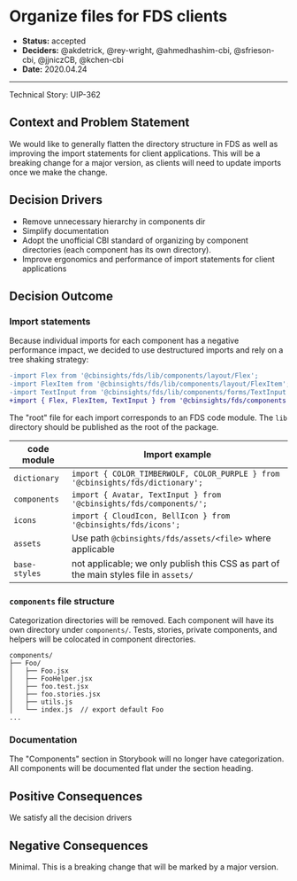 # Organize files for FDS clients

- **Status:** accepted
- **Deciders:** @akdetrick, @rey-wright, @ahmedhashim-cbi, @sfrieson-cbi, @jjniczCB, @kchen-cbi
- **Date:** 2020.04.24

---

Technical Story: UIP-362

## Context and Problem Statement

We would like to generally flatten the directory structure in FDS as well as improving the
import statements for client applications. This will be a breaking change for a major
version, as clients will need to update imports once we make the change.

## Decision Drivers

* Remove unnecessary hierarchy in components dir
* Simplify documentation
* Adopt the unofficial CBI standard of organizing by component directories (each component
  has its own directory).
* Improve ergonomics and performance of import statements for client applications

## Decision Outcome

### Import statements
Because individual imports for each component has a negative performance impact, we decided
to use destructured imports and rely on a tree shaking strategy:

```diff
-import Flex from '@cbinsights/fds/lib/components/layout/Flex';
-import FlexItem from '@cbinsights/fds/lib/components/layout/FlexItem';
-import TextInput from '@cbinsights/fds/lib/components/forms/TextInput';
+import { Flex, FlexItem, TextInput } from '@cbinsights/fds/components';
```

The "root" file for each import corresponds to an FDS code module.
The `lib` directory should be published as the root of the package.

code module   | Import example
------------- | --------------------------------------
`dictionary`  | `import { COLOR_TIMBERWOLF, COLOR_PURPLE } from '@cbinsights/fds/dictionary';`
`components`  | `import { Avatar, TextInput } from '@cbinsights/fds/components/';`
`icons`       | `import { CloudIcon, BellIcon } from '@cbinsights/fds/icons';`
`assets`      | Use path `@cbinsights/fds/assets/<file>` where applicable
`base-styles` | not applicable; we only publish this CSS as part of the main styles file in `assets/`

### `components` file structure

Categorization directories will be removed.
Each component will have its own directory under `components/`.
Tests, stories, private components, and helpers will be colocated in component
directories.

```
components/
├── Foo/
│   ├── Foo.jsx
│   ├── FooHelper.jsx
│   ├── foo.test.jsx
│   ├── foo.stories.jsx
│   ├── utils.js
│   └── index.js  // export default Foo
...
```

### Documentation

The "Components" section in Storybook will no longer have categorization. All components
will be documented flat under the section heading.

## Positive Consequences

We satisfy all the decision drivers

## Negative Consequences

Minimal. This is a breaking change that will be marked by a major version.

